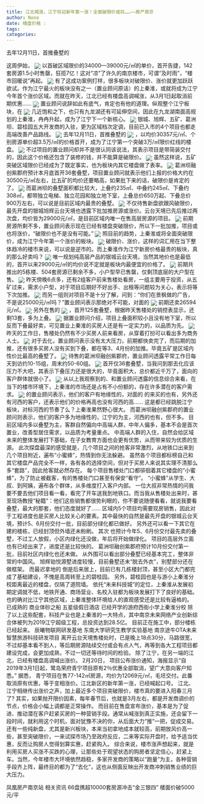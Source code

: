 ```yaml
---
title: 江北喊涨，江宁将迎新年第一涨！全面破限价或将……——房产南京
author: None
date: 楼盘价格 : 
tags: 
categories: 
---
```

去年12月11日，首推叠墅的
<!-- more -->
这周伊始，
<img align="center" border="0" src="//s3.ifengimg.com/2019/02/21/c83d7a4a061c446138fe2a35860e94ac.jpg" />
以首破区域限价的34000—39000元/㎡的单价，首开告捷，142套房源1.5小时售罄，狂揽7亿！这对“凉”了许久的南京楼市，可谓“及时雨”，“楼市回暖说”再起。
<img align="center" border="0" src="//s2.ifengimg.com/2019/02/21/676dc0992d0b4265c7eee44fa243f772.jpg" />
有了这成功案例打样，很多板块对破限价、涨价就更加跃跃欲试。作为江宁最火的板块没有之一（置业顾问原话）的上秦淮，或就将成为江宁今年首个涨价区域。而就在昨天，江北已经有楼盘高调喊涨，从3月1日起取消前期优惠……
<img align="center" border="0" src="//s1.ifengimg.com/2019/02/21/ea6760adfc474a3193a1d7658fa5cc37.jpg" />
置业顾问说辞如此有底气，肯定也有他的道理。纵观整个江宁板块，在
<img align="center" border="0" src="//s1.ifengimg.com/2019/02/21/9ddd23d9ba2824f6a6cc312758395a92.jpg" />
几近饱和之下，也只有九龙湖还有可延伸空间，因此在九龙湖南面高规划的上秦淮，冉冉升起，成为了江宁下一个新核心。
<img align="center" border="0" src="//s1.ifengimg.com/2019/02/21/a4fcce1b45008ea4afd8495abe00bc4a.jpg" />
银城、旭辉、五矿、葛洲坝、碧桂园五大开发商的入驻，更为区域档次定调，目前已入市的4个项目也都走高端改善产品路线。
<img align="center" border="0" src="//s2.ifengimg.com/2019/02/21/faf0f1a47adf61fced0bde4a1924a0dd.png" />
去年12月11日，首推叠墅的
<img align="center" border="0" src="//s1.ifengimg.com/2019/02/21/59fe1e7e23404ae992abbb02d4980390.jpg" />
，以均价30357元/㎡、个别房源单价超3.5万/㎡的价格首开，成为了江宁第一个突破3万/㎡限价红线的楼盘。
<img align="center" border="0" src="//s3.ifengimg.com/2019/02/21/c03c6cd2078a2aa30605867ba42234a2.jpg" />
不过项目的置业顾问却并不是很认同该说法，其表示项目是带简装交付的，因此这个价格还包含了装修的钱，并不能算是破限价。
<img align="center" border="0" src="//s3.ifengimg.com/2019/02/21/3f12f321c27bde4214e871145fa0e4b1.jpg" />
虽然这样说，五矿突破区域限价已经成为了既定事实，也为板块内其它楼盘做了表率。
<img align="center" border="0" src="//s1.ifengimg.com/2019/02/21/eebd12d7f4b775d0ab244b42dd09f07f.jpg" />
葛洲坝融创紫郡府预计本月底首开36套叠墅，项目置业顾问就表示他们上报的价格大约在30500元/㎡左右，比五矿的均价还要略高，如果批下来的话，破限价是肯定的了。
<img align="center" border="0" src="//s1.ifengimg.com/2019/02/21/a969ab9cc416995d0d59aa3d87a9b1b9.jpg" />
而葛洲坝的叠墅面积都比较大，上叠约235㎡、中叠约245㎡、下叠约308㎡，都带独立电梯、独立花园和独立地下室，上叠总价650万起、下叠总价900万左右，可以说是目前区域内最贵的叠墅。
<img align="center" border="0" src="//s1.ifengimg.com/2019/02/21/1bec8a9c4157f6431bb85930e181280c.png" />
不仅待售新盘欲跟风破限价，最先开盘的银城旭辉云台天境也透露下批加推房源或涨价。云台天境已先后推过两次盘，均价皆为29000元/㎡，是目前区域内唯一在售高层房源的项目。
<img align="center" border="0" src="//s2.ifengimg.com/2019/02/21/f2fefdcaded11ebfd957e918eee91748.jpg" />
前期房源所剩不多，置业顾问表示现在已经有楼盘突破限价，所以下一批加推，项目或也将涨价，“破限价也不是没有可能。”
<img align="center" border="0" src="//s1.ifengimg.com/2019/02/21/a15114a4dbf41bbd927936525ca6d712.jpg" />
照目前的趋势，上秦淮或将全面突破限价，成为江宁今年第一个涨价的板块。
<img align="center" border="0" src="//s0.ifengimg.com/2019/02/21/84b49043453c6dfeb7a0e989eec04611.png" />
破限价、涨价，这样的词汇用在当下整体趋冷的楼市来说，可以说是逆市的。而上秦淮作为江宁新房价格最贵的板块，真的那么好卖吗？
<img align="center" border="0" src="//s0.ifengimg.com/2019/02/21/8d53b0b7a858b82fc46a784ef8d717d6.jpg" />
唯一规划纯高层产品的银城云台天境，当然其地价也是最低的，首开以来29000元/㎡的均价说不定就是板块内最便宜的价格了。
<img align="center" border="0" src="//s0.ifengimg.com/2019/02/21/880c5432ffe275292f73fe732ea994b2.jpg" />
前期共推出的5栋楼、504套房源已剩余不多，小户型早已售罄，仅剩顶底层的大户型在售。
<img align="center" border="0" src="//s2.ifengimg.com/2019/02/21/f50179ede8de17ac31cc4450af66bfa0.jpg" />
昨天傍晚6点多，还有2组客户前来售楼处看房，一组主要用于投资，从五矿过来，需求小户型，对于项目后期好不好出手、出租等问题较为关心，表示将等下次加推。
<img align="center" border="0" src="//s1.ifengimg.com/2019/02/21/ecd8d7d2a101bc23d3adc09ba4fede67.jpg" />
而另一组则对项目不是十分了解，问到：“你们在景枫做的广告，不是说25000元/㎡吗？”置业顾问表示那绝对不可能，对面的
<img align="center" border="0" src="//s1.ifengimg.com/2019/02/21/ea741ed45f9e5dedf818253f3f8ac321.jpg" />
前期还卖26594元/㎡。
<img align="center" border="0" src="//s2.ifengimg.com/2019/02/21/b9be7a2a538b1cc760f270ddca0592f3.jpg" />
另外在售的
<img align="center" border="0" src="//s2.ifengimg.com/2019/02/21/f3c46ce70014ac39ec5030ea1adcd567.jpg" />
，首开125套叠墅，根据昨天售楼处的销控表显示，还剩13套，多为上叠。
<img align="center" border="0" src="//s3.ifengimg.com/2019/02/21/37d9829012d387aa221b4728f65f5ca6.jpg" />
据置业顾问介绍，项目上叠面积较小且没有地下室，所以反而下叠最好卖，可见置业上秦淮的买房人还是有一定实力的，以品质为先。
<img align="center" border="0" src="//s1.ifengimg.com/2019/02/21/113460de9c6866df74cb7405ab12d837.jpg" />
昨天的工作日，售楼处仍然有不少买房人前来看房，从穿着打扮可以看出多为商务人士。
<img align="center" border="0" src="//s1.ifengimg.com/2019/02/21/54cd143483541c69c0d77e9b67974a5b.jpg" />
对于去化，置业顾问表示没有太大压力，前期都快卖完了，而后期的加推，还有很多买房人没有买到下叠，都在等3、4月份的加推。毕竟五矿是区域内性价比最高的叠墅了。
<img align="center" border="0" src="//s3.ifengimg.com/2019/02/21/72003647a726d99565c96fc2abaa6082.jpg" />
待售的葛洲坝融创紫郡府，置业顾问透露平常工作日每天到访约10-15组，周末约50-60组。
<img align="center" border="0" src="//s0.ifengimg.com/2019/02/21/431c9039d7549323eae11921e00bf85b.jpg" />
首开仅36套叠墅，当我问到那去化应该压力不大吧，其表示下叠压力还是很大的，毕竟面积大，总价都近千万了，面向的客户群体就很小了。
<img align="center" border="0" src="//s3.ifengimg.com/2019/02/21/cbc756ba33a9ef1c47b75e0f043fc3c8.jpg" />
从以上我观察到的、和置业顾问透露的信息综合来看，在当下的楼市环境下，上秦淮的市场还是占有不小份额的，存在许多潜在的客户需求。
<img align="center" border="0" src="//s2.ifengimg.com/2019/02/21/f68739b7d807c09c54c76c8cd86b661a.jpg" />
的置业顾问表示，他们的客户有地缘性的，对面的
的来买的也有，另外还有河西的客户，还表示他们的价格再高也没有河西的高……
这是都已经跳脱江宁板块，对标河西的节奏了么？上秦淮果然野心很大。
而葛洲坝融创紫郡府的置业顾问则表示，他们的客户多为地缘性的，江宁的为主，河西的也有，但不多。
目前区域内多以叠墅为主，客群自然偏向中高端人群，中年人偏多，基本不会是首次置业，改善型居住需求，以品质为考量重点。
中高端人群的入住，自然会给区域未来的整体发展打下基础，在子女教育方面也会更有优势，从而带来较为优质的生源。
此次探盘最深的感受就是，几个项目之间的抢客非常激烈，从地铁口出来到几个项目附近，遍布“小蜜蜂”，热情到你无法躲避。
虽然各个项目都标榜自己和其它楼盘产品完全不一样，各有各的选择空间，但对于买房人来说其实理不清那么多“套路”，因此抢客就必然存在。
每个项目售楼处门口都徘徊着其它楼盘的“小蜜蜂”，为了防止被截客，有的售楼处门口甚至有保安“看守”。
“小蜜蜂”从学生、大叔、到阿姨，遍布各个群体，从多维度打入客户内部。
一位大叔非常热情的问我要不要去他们项目看一看，看完了开车送我到地铁口。而当我从售楼处出来时，甚至现场教授“秘籍”：他们这些销售都很势利眼的，你不要说随便看看，就说我要看叠墅，最大的那套，他们态度就好了……
区域内5个项目均需要现房销售，因此对于工程进度也是买房人比较关心的要素。其中最快的自然是最先开盘的银城云台天境，预计5、6月份交付一批，目前部分绿化都已做好。
另外还可以看一下其它在建的楼栋，已经封顶但外墙还未粉刷。
其次
也预计今年5、6月份交付最先卖的叠墅，不过工人放假，小区内绿化还没做，年后将开始做绿化。
项目的高层外立面也有已经出来了，进度还是比较快的。
葛洲坝融创紫郡府预计10月份交付第一批，目前社区内绿化也还未做。
从外围可以看出部分叠墅已经基本完工，整体非常的中国风。
旭辉铂悦源墅进度较慢，目前叠墅还未“脱去外衣”，别墅部分还在做框架。
而最迟拿地的
倒是后来居上，目前已有几栋楼封顶，甚至小区大门都完成了基础建设，不愧是高周转至上的碧桂园。
另外，碧桂园也是与游小上秦淮分校距离最近的楼盘，仅隔了道院墙。
依托“未来科技城”的定位，上秦淮从发展初期定调就不低，地铁开通、商场营业、名校入驻都为板块发展打下了良好的基础。也的确对比江宁其他区域，上秦淮整体环境给人的直观感受还是比较有逼格的。
已成熟的
商业体砂之船
五星级假日酒店
已经开学的游府西街小学上秦淮分校
除了以上这些配套，科技产业也是上秦淮的一大特点，其中南京未来网络产业创新综合体被列为2019江宁超级工程，总投资达到28.5亿。
目前正在施工中，部分楼栋已经起来。
辰曦物联网研发基地
东南大学研究生教学实验基地
南京途牛OTA未来智慧旅游科技研发项目
离开云台天境售楼处时，已是晚上18点30分，马路很宽，不过却基本看不到人，等后期房源陆续交付或会有点人气，再等到各大工程项目都建设完成，会更加成熟，不过一切还等待时间的检验。
除了江宁，在另一端的江北，已经有楼盘高调喊出涨价。
2月20日，
项目公布涨价通知，海报显示“自2019年3月1日起，鹭岛荣府青宁项目原有2％优惠全部取消，望广大意向客户知悉。”
据悉，
青宁项目在售77-142㎡房源，均价为12069元/㎡，毛坯交付。此番取消原有优惠，等于变相涨价。江北新区的新年第一涨，已经喊起口号。
江北、江宁相继传出涨价之声，加上最近多个项目突破限价，楼市真的要进入阳春三月了?
其实，如果抛开限价因素，每年春节后，也就是3月左右，都是开发商调价的节点，价格会小幅上调都是正常操作。
而目前在售盘宣布涨价，基本是为了促进、推动潜在客户赶紧买房的一种营销手段。通常从喊涨到真正实施，还会留下一段时间，就利用这个时机，面对犹豫不决的你，从后面大力“推”一把，促成交易。
还有一些纯新盘，尤其是新兴板块，本来当初拿地成本就较高，前期放风价高一些，甚至突破限价，一来试探市场乃至政府反应，二来等实际开盘时，给予适当优惠，反而让购房人觉得划算实惠，赶紧购入。
综合来说，楼市涨声想起来，就是利用买房人买涨不买跌的心理，让那些处于观望状态的购房者坚定信心，赶紧上车。当然，今年楼市大环境依然趋稳，多家开发商的策略以“跑量”为主，各种营销手段齐上阵，最终目的都为了“去化”，这也从侧面反映出开发商冲刺销售业绩的巨大压力。
                        
                        
                        
                        
                                        
                    
                    
                
                    
                    
                    
                
                    
                
凤凰房产南京站
相关资讯
66盘携超10000套房源冲击“金三银四”
楼面价破5000元/平
	                        
	                    
	                        
	                    
